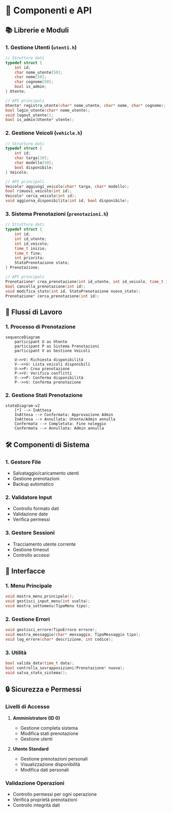 # 🔌 Componenti e API

## 📚 Librerie e Moduli

### 1. Gestione Utenti (`utenti.h`)
```c
// Strutture dati
typedef struct {
    int id;
    char nome_utente[50];
    char nome[50];
    char cognome[50];
    bool is_admin;
} Utente;

// API principali
Utente* registra_utente(char* nome_utente, char* nome, char* cognome);
bool login_utente(char* nome_utente);
void logout_utente();
bool is_admin(Utente* utente);
```

### 2. Gestione Veicoli (`vehicle.h`)
```c
// Strutture dati
typedef struct {
    int id;
    char targa[10];
    char modello[50];
    bool disponibile;
} Veicolo;

// API principali
Veicolo* aggiungi_veicolo(char* targa, char* modello);
bool rimuovi_veicolo(int id);
Veicolo* cerca_veicolo(int id);
void aggiorna_disponibilita(int id, bool disponibile);
```

### 3. Sistema Prenotazioni (`prenotazioni.h`)
```c
// Strutture dati
typedef struct {
    int id;
    int id_utente;
    int id_veicolo;
    time_t inizio;
    time_t fine;
    int priorita;
    StatoPrenotazione stato;
} Prenotazione;

// API principali
Prenotazione* crea_prenotazione(int id_utente, int id_veicolo, time_t inizio, time_t fine);
bool cancella_prenotazione(int id);
void modifica_stato(int id, StatoPrenotazione nuovo_stato);
Prenotazione* cerca_prenotazione(int id);
```

## 🔄 Flussi di Lavoro

### 1. Processo di Prenotazione
```mermaid
sequenceDiagram
    participant U as Utente
    participant P as Sistema Prenotazioni
    participant V as Gestione Veicoli
    
    U->>V: Richiesta disponibilità
    V-->>U: Lista veicoli disponibili
    U->>P: Crea prenotazione
    P->>V: Verifica conflitti
    V-->>P: Conferma disponibilità
    P-->>U: Conferma prenotazione
```

### 2. Gestione Stati Prenotazione
```mermaid
stateDiagram-v2
    [*] --> InAttesa
    InAttesa --> Confermata: Approvazione Admin
    InAttesa --> Annullata: Utente/Admin annulla
    Confermata --> Completata: Fine noleggio
    Confermata --> Annullata: Admin annulla
```

## 🛠️ Componenti di Sistema

### 1. Gestore File
- Salvataggio/caricamento utenti
- Gestione prenotazioni
- Backup automatico

### 2. Validatore Input
- Controllo formato dati
- Validazione date
- Verifica permessi

### 3. Gestore Sessioni
- Tracciamento utente corrente
- Gestione timeout
- Controllo accessi

## 📡 Interfacce

### 1. Menu Principale
```c
void mostra_menu_principale();
void gestisci_input_menu(int scelta);
void mostra_sottomenu(TipoMenu tipo);
```

### 2. Gestione Errori
```c
void gestisci_errore(TipoErrore errore);
void mostra_messaggio(char* messaggio, TipoMessaggio tipo);
void log_errore(char* descrizione, int codice);
```

### 3. Utilità
```c
bool valida_data(time_t data);
bool controlla_sovrapposizioni(Prenotazione* nuova);
void salva_stato_sistema();
```

## 🔒 Sicurezza e Permessi

### Livelli di Accesso
1. **Amministratore (ID 0)**
   - Gestione completa sistema
   - Modifica stati prenotazione
   - Gestione utenti

2. **Utente Standard**
   - Gestione prenotazioni personali
   - Visualizzazione disponibilità
   - Modifica dati personali

### Validazione Operazioni
- Controllo permessi per ogni operazione
- Verifica proprietà prenotazioni
- Controllo integrità dati 
